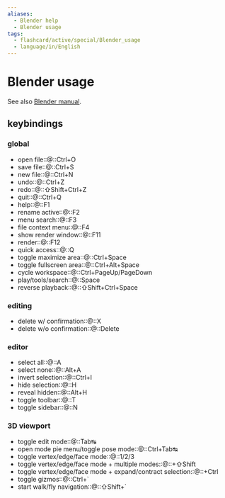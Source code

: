 ```yaml
---
aliases:
  - Blender help
  - Blender usage
tags:
  - flashcard/active/special/Blender_usage
  - language/in/English
---
```


# Blender usage

See also [Blender manual](https://docs.blender.org/manual/en/dev/interface/keymap/blender_default.html).

## keybindings

### global

- open file::@::Ctrl+O <!--SR:!2026-03-15,897,335!2026-03-17,899,336-->
- save file::@::Ctrl+S <!--SR:!2028-02-07,1448,356!2027-08-23,1318,356-->
- new file::@::Ctrl+N <!--SR:!2033-05-29,2777,310!2029-04-09,1598,316-->
- undo::@::Ctrl+Z <!--SR:!2026-03-14,896,330!2030-12-24,2219,336-->
- redo::@::⇧Shift+Ctrl+Z <!--SR:!2033-08-31,3008,350!2026-07-06,665,236-->
- quit::@::Ctrl+Q <!--SR:!2028-12-14,1506,310!2028-02-25,1436,336-->
- help::@::F1 <!--SR:!2028-12-22,1513,310!2028-05-26,1213,290-->
- rename active::@::F2 <!--SR:!2026-05-10,876,296!2027-09-27,769,196-->
- menu search::@::F3 <!--SR:!2030-01-18,1804,316!2026-01-25,575,256-->
- file context menu::@::F4 <!--SR:!2025-12-06,263,170!2026-08-27,855,276-->
- show render window::@::F11 <!--SR:!2034-04-23,3154,335!2026-02-08,678,276-->
- render::@::F12 <!--SR:!2030-09-22,2158,336!2025-11-29,812,336-->
- quick access::@::Q <!--SR:!2025-11-25,753,290!2027-03-03,639,250-->
- toggle maximize area::@::Ctrl+Space <!--SR:!2026-08-22,380,170!2027-07-21,1007,256-->
- toggle fullscreen area::@::Ctrl+Alt+Space <!--SR:!2026-06-04,217,170!2028-10-04,1219,216-->
- cycle workspace::@::Ctrl+PageUp/PageDown <!--SR:!2026-01-04,419,250!2031-01-19,2240,336-->
- play/tools/search::@::Space <!--SR:!2033-01-17,2811,336!2033-01-10,2804,336-->
- reverse playback::@::⇧Shift+Ctrl+Space <!--SR:!2026-09-06,491,190!2026-01-18,230,155-->

### editing

- delete w/ confirmation::@::X <!--SR:!2030-07-20,2063,330!2029-07-13,1640,316-->
- delete w/o confirmation::@::Delete <!--SR:!2032-03-10,2598,350!2029-08-14,1802,316-->

### editor

- select all::@::A <!--SR:!2033-06-01,2835,316!2026-06-24,964,336-->
- select none::@::Alt+A <!--SR:!2027-10-06,1139,276!2027-02-16,744,256-->
- invert selection::@::Ctrl+I <!--SR:!2025-11-14,592,250!2026-06-13,892,296-->
- hide selection::@::H <!--SR:!2032-06-22,2432,290!2029-03-31,1582,310-->
- reveal hidden::@::Alt+H <!--SR:!2029-06-11,1524,270!2029-02-13,1529,276-->
- toggle toolbar::@::T <!--SR:!2028-08-22,1422,310!2030-03-14,1680,296-->
- toggle sidebar::@::N <!--SR:!2027-08-14,1026,256!2026-08-06,308,156-->

### 3D viewport

- toggle edit mode::@::Tab↹ <!--SR:!2030-12-05,2196,330!2033-01-12,2781,336-->
- open mode pie menu/toggle pose mode::@::Ctrl+Tab↹ <!--SR:!2028-05-16,1423,296!2028-05-12,917,216-->
- toggle vertex/edge/face mode::@::1/2/3 <!--SR:!2034-10-07,3346,356!2027-10-09,1153,296-->
- toggle vertex/edge/face mode + multiple modes::@::+⇧Shift <!--SR:!2026-04-01,832,290!2033-10-25,3007,336-->
- toggle vertex/edge/face mode + expand/contract selection::@::+Ctrl <!--SR:!2030-06-08,1832,296!2029-09-16,1423,256-->
- toggle gizmos::@::Ctrl+\` <!--SR:!2026-05-09,300,170!2026-08-05,404,196-->
- start walk/fly navigation::@::⇧Shift+\` <!--SR:!2027-12-15,899,250!2026-03-24,254,170-->
